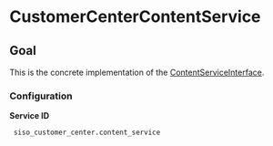 # CustomerCenterContentService

## Goal

This is the concrete implementation of the [ContentServiceInterface](contentserviceinterface.md).

### Configuration

**Service ID**

``` 
 siso_customer_center.content_service
```

